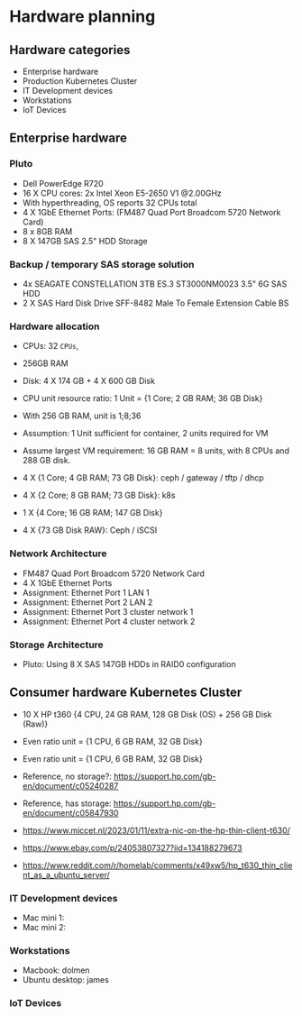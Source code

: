 # Hardware planning

## Hardware categories

- Enterprise hardware
- Production Kubernetes Cluster
- IT Development devices
- Workstations
- IoT Devices

## Enterprise hardware

### Pluto

- Dell PowerEdge R720
- 16 X CPU cores: 2x Intel Xeon E5-2650 V1 @2.00GHz
- With hyperthreading, OS reports 32 CPUs total
- 4 X 1GbE Ethernet Ports: (FM487 Quad Port Broadcom 5720 Network Card)
- 8 x 8GB RAM
- 8 X 147GB SAS 2.5" HDD Storage

### Backup / temporary SAS storage solution

- 4x SEAGATE CONSTELLATION 3TB ES.3 ST3000NM0023 3.5" 6G SAS HDD
- 2 X SAS Hard Disk Drive SFF-8482 Male To Female Extension Cable BS

### Hardware allocation

- CPUs: 32 `CPUs`,
- 256GB RAM
- Disk: 4 X 174 GB + 4 X 600 GB Disk



- CPU unit resource ratio: 1 Unit = {1 Core; 2 GB RAM; 36 GB Disk}
- With 256 GB RAM, unit is 1;8;36
- Assumption: 1 Unit sufficient for container, 2 units required for VM
- Assume largest VM requirement: 16 GB RAM = 8 units, with 8 CPUs and 288 GB disk.
- 4 X {1 Core; 4 GB RAM; 73 GB Disk}: ceph / gateway / tftp / dhcp
- 4 X {2 Core; 8 GB RAM; 73 GB Disk}: k8s
- 1 X {4 Core; 16 GB RAM; 147 GB Disk}
- 4 X {73 GB Disk RAW}: Ceph / iSCSI

### Network Architecture

- FM487 Quad Port Broadcom 5720 Network Card
- 4 X 1GbE Ethernet Ports
- Assignment: Ethernet Port 1 LAN 1
- Assignment: Ethernet Port 2 LAN 2
- Assignment: Ethernet Port 3 cluster network 1
- Assignment: Ethernet Port 4 cluster network 2

### Storage Architecture

- Pluto: Using 8 X SAS 147GB HDDs in RAID0 configuration

## Consumer hardware Kubernetes Cluster

- 10 X HP t360 {4 CPU, 24 GB RAM, 128 GB Disk (OS) + 256 GB Disk (Raw)}
- Even ratio unit = {1 CPU, 6 GB RAM, 32 GB Disk}
- Even ratio unit = {1 CPU, 6 GB RAM, 32 GB Disk}
- Reference, no storage?: <https://support.hp.com/gb-en/document/c05240287>
- Reference, has storage: <https://support.hp.com/gb-en/document/c05847930>

- <https://www.miccet.nl/2023/01/11/extra-nic-on-the-hp-thin-client-t630/>
- <https://www.ebay.com/p/24053807327?iid=134188279673>
- <https://www.reddit.com/r/homelab/comments/x49xw5/hp_t630_thin_client_as_a_ubuntu_server/>

### IT Development devices

- Mac mini 1:
- Mac mini 2:

### Workstations

- Macbook: dolmen
- Ubuntu desktop: james

### IoT Devices
